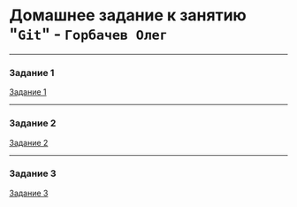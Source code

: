 # Домашнее задание к занятию "`Git`" - `Горбачев Олег`


---

### Задание 1

[ Задание 1 ](https://github.com/RikLedger/8.1-git-hw.git)
 

---

### Задание 2

[ Задание 2 ](https://github.com/RikLedger/8-1-git-hw/blob/609b1f2e3a057dc1646b96015a54075d79abe8c8/.gitignore)

---

### Задание 3

[ Задание 3 ](https://github.com/RikLedger/project1/network)

